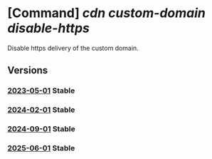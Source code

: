 # [Command] _cdn custom-domain disable-https_

Disable https delivery of the custom domain.

## Versions

### [2023-05-01](/Resources/mgmt-plane/L3N1YnNjcmlwdGlvbnMve30vcmVzb3VyY2Vncm91cHMve30vcHJvdmlkZXJzL21pY3Jvc29mdC5jZG4vcHJvZmlsZXMve30vZW5kcG9pbnRzL3t9L2N1c3RvbWRvbWFpbnMve30vZGlzYWJsZWN1c3RvbWh0dHBz/2023-05-01.xml) **Stable**

<!-- mgmt-plane /subscriptions/{}/resourcegroups/{}/providers/microsoft.cdn/profiles/{}/endpoints/{}/customdomains/{}/disablecustomhttps 2023-05-01 -->

### [2024-02-01](/Resources/mgmt-plane/L3N1YnNjcmlwdGlvbnMve30vcmVzb3VyY2Vncm91cHMve30vcHJvdmlkZXJzL21pY3Jvc29mdC5jZG4vcHJvZmlsZXMve30vZW5kcG9pbnRzL3t9L2N1c3RvbWRvbWFpbnMve30vZGlzYWJsZWN1c3RvbWh0dHBz/2024-02-01.xml) **Stable**

<!-- mgmt-plane /subscriptions/{}/resourcegroups/{}/providers/microsoft.cdn/profiles/{}/endpoints/{}/customdomains/{}/disablecustomhttps 2024-02-01 -->

### [2024-09-01](/Resources/mgmt-plane/L3N1YnNjcmlwdGlvbnMve30vcmVzb3VyY2Vncm91cHMve30vcHJvdmlkZXJzL21pY3Jvc29mdC5jZG4vcHJvZmlsZXMve30vZW5kcG9pbnRzL3t9L2N1c3RvbWRvbWFpbnMve30vZGlzYWJsZWN1c3RvbWh0dHBz/2024-09-01.xml) **Stable**

<!-- mgmt-plane /subscriptions/{}/resourcegroups/{}/providers/microsoft.cdn/profiles/{}/endpoints/{}/customdomains/{}/disablecustomhttps 2024-09-01 -->

### [2025-06-01](/Resources/mgmt-plane/L3N1YnNjcmlwdGlvbnMve30vcmVzb3VyY2Vncm91cHMve30vcHJvdmlkZXJzL21pY3Jvc29mdC5jZG4vcHJvZmlsZXMve30vZW5kcG9pbnRzL3t9L2N1c3RvbWRvbWFpbnMve30vZGlzYWJsZWN1c3RvbWh0dHBz/2025-06-01.xml) **Stable**

<!-- mgmt-plane /subscriptions/{}/resourcegroups/{}/providers/microsoft.cdn/profiles/{}/endpoints/{}/customdomains/{}/disablecustomhttps 2025-06-01 -->
